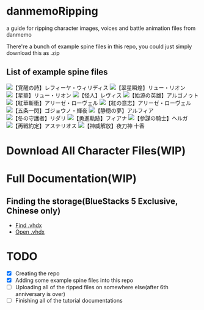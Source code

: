 # danmemoRipping
a guide for ripping character images, voices and battle animation files from danmemo

There're a bunch of example spine files in this repo, you could just simply download this as .zip

## List of example spine files
![](https://media.discordapp.net/attachments/1106922465533366343/1120181435463110696/hex.png "【覚醒の詩】レフィーヤ・ウィリディス")
![](https://media.discordapp.net/attachments/1106922465533366343/1120181400075784234/hex_2.png "【翠星瞬煌】リュー・リオン")
![](https://media.discordapp.net/attachments/1106922465533366343/1120181400327434250/hex_3.png "【星華】リュー・リオン")
![](https://media.discordapp.net/attachments/1106922465533366343/1120181400570699796/hex_4.png "【怪人】レヴィス")
![](https://media.discordapp.net/attachments/1106922465533366343/1120181400985948190/hex_5.png "【始源の英雄】アルゴノゥト")
![](https://media.discordapp.net/attachments/1106922465533366343/1120181401401172069/hex_6.png "【紅華斬衝】アリーゼ・ローヴェル")
![](https://media.discordapp.net/attachments/1106922465533366343/1120181401938055168/hex_7.png "【紅の意志】アリーゼ・ローヴェル")
![](https://media.discordapp.net/attachments/1106922465533366343/1120181402286170153/hex_8.png "【五条一閃】ゴジョウノ・輝夜")
![](https://media.discordapp.net/attachments/1106922465533366343/1120181402667864074/hex_9.png "【静穏の夢】アルフィア")
![](https://media.discordapp.net/attachments/1106922465533366343/1120181402961457213/hex_10.png "【冬の守護者】リダリ")
![](https://media.discordapp.net/attachments/1106922465533366343/1120181399840891012/hex_11.png "【勇進軌跡】フィアナ")
![](https://media.discordapp.net/attachments/1106922465533366343/1120181435693805678/hex_12.png "【参謀の騎士】ヘルガ")
![](https://media.discordapp.net/attachments/1106922465533366343/1120181436016771132/hex_13.png "【再戦約定】アステリオス")
![](https://media.discordapp.net/attachments/1106922465533366343/1120181436557824133/hex_14.png "【神威解放】夜刀神 十香")

# Download All Character Files(WIP)

# Full Documentation(WIP)
## Finding the storage(BlueStacks 5 Exclusive, Chinese only)
- [Find .vhdx](https://gist.github.com/MarioUniverseZ/0d0c49efa1866471a60a1bb90ff44d32)
- [Open .vhdx](https://gist.github.com/MarioUniverseZ/20a0749928a10cd671c85d775ea3d8a4)

# TODO
- [x] Creating the repo
- [x] Adding some example spine files into this repo
- [ ] Uploading all of the ripped files on somewhere else(after 6th anniversary is over)
- [ ] Finishing all of the tutorial documentations
